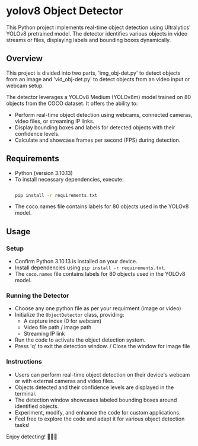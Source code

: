 # yolov8 Object Detector

This Python project implements real-time object detection using Ultralytics' YOLOv8 pretrained model. The detector identifies various objects in video streams or files, displaying labels and bounding boxes dynamically.

## Overview

This project is divided into two parts, 'img_obj-det.py' to detect objects from an image and 'vid_obj-det.py' to
detect objects from an video input or webcam setup.

The detector leverages a YOLOv8 Medium (YOLOv8m) model trained on 80 objects from the COCO dataset. It offers the ability to:

- Perform real-time object detection using webcams, connected cameras, video files, or streaming IP links.
- Display bounding boxes and labels for detected objects with their confidence levels.
- Calculate and showcase frames per second (FPS) during detection.

## Requirements

- Python (version 3.10.13)
- To install necessary dependencies, execute:
  ```bash

  pip install -r requirements.txt
- The coco.names file contains labels for 80 objects used in the YOLOv8 model.

## Usage

### Setup

- Confirm Python 3.10.13 is installed on your device.
- Install dependencies using `pip install -r requirements.txt`.
- The `coco.names` file contains labels for 80 objects used in the YOLOv8 model.

### Running the Detector

- Choose any one python file as per your requirment (image or video)
- Initialize the `ObjectDetector` class, providing:
  - A capture index (0 for webcam)
  - Video file path / image path
  - Streaming IP link
- Run the code to activate the object detection system.
- Press 'q' to exit the detection window. / Close the window for image file

### Instructions

- Users can perform real-time object detection on their device's webcam or with external cameras and video files.
- Objects detected and their confidence levels are displayed in the terminal.
- The detection window showcases labeled bounding boxes around identified objects.
- Experiment, modify, and enhance the code for custom applications.
- Feel free to explore the code and adapt it for various object detection tasks!

Enjoy detecting! 🕵️‍♂️🎥